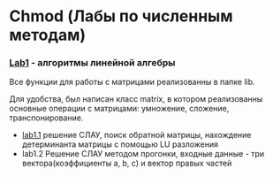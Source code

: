 # Chmod (Лабы по численным методам)

### [Lab1](https://github.com/Gorgeren/Chmod/tree/main/lab1) - алгоритмы линейной алгебры

Все функции для работы с матрицами реализованны в папке lib.

Для удобства, был написан класс matrix, в котором реализованны основные операции c матрицами: умножение, сложение, транспонирование.

* [lab1.1](https://github.com/Gorgeren/Chmod/blob/main/lab1/1.1.cpp) решение СЛАУ, поиск обратной матрицы, нахождение детерминанта матрицы с помощью LU разложения
* lab1.2 Решение СЛАУ методом прогонки, входные данные - три вектора(коэффициенты a, b, c) и вектор правых частей

